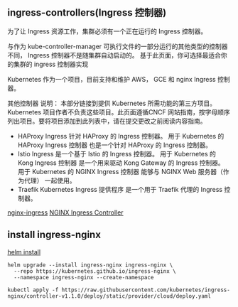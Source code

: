 ## ingress-controllers(Ingress 控制器)

为了让 Ingress 资源工作，集群必须有一个正在运行的 Ingress 控制器。

与作为 kube-controller-manager 可执行文件的一部分运行的其他类型的控制器不同， Ingress 控制器不是随集群自动启动的。 基于此页面，你可选择最适合你的集群的 ingress 控制器实现



Kubernetes 作为一个项目，目前支持和维护 AWS， GCE 和 nginx Ingress 控制器。

其他控制器
说明： 本部分链接到提供 Kubernetes 所需功能的第三方项目。Kubernetes 项目作者不负责这些项目。此页面遵循CNCF 网站指南，按字母顺序列出项目。要将项目添加到此列表中，请在提交更改之前阅读内容指南。
* HAProxy Ingress 针对 HAProxy 的 Ingress 控制器。
用于 Kubernetes 的 HAProxy Ingress 控制器 也是一个针对 HAProxy 的 Ingress 控制器。
* Istio Ingress 是一个基于 Istio 的 Ingress 控制器。
用于 Kubernetes 的 Kong Ingress 控制器 是一个用来驱动 Kong Gateway 的 Ingress 控制器。
用于 Kubernetes 的 NGINX Ingress 控制器 能够与 NGINX Web 服务器（作为代理） 一起使用。
* Traefik Kubernetes Ingress 提供程序 是一个用于 Traefik 代理的 Ingress 控制器。

[nginx-ingress](https://kubernetes.github.io/ingress-nginx/deploy/)
[NGINX Ingress Controller](https://github.com/kubernetes/ingress-nginx/blob/main/README.md#readme)


## install ingress-nginx
[helm install](https://kubernetes.github.io/ingress-nginx/deploy/)
```
helm upgrade --install ingress-nginx ingress-nginx \
  --repo https://kubernetes.github.io/ingress-nginx \
  --namespace ingress-nginx --create-namespace
```


```
kubectl apply -f https://raw.githubusercontent.com/kubernetes/ingress-nginx/controller-v1.1.0/deploy/static/provider/cloud/deploy.yaml
```